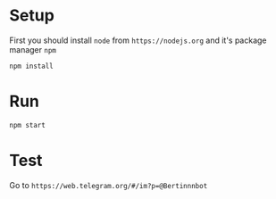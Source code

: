 # Setup

First you should install `node` from `https://nodejs.org` and it's package manager `npm`

```
npm install
```

# Run

```
npm start
```

# Test

Go to `https://web.telegram.org/#/im?p=@Bertinnnbot`
